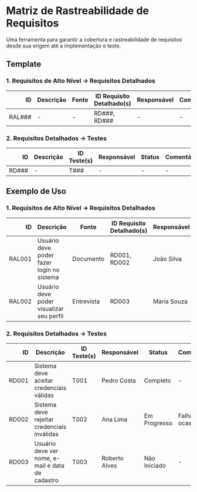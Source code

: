 # Matriz de Rastreabilidade de Requisitos

Uma ferramenta para garantir a cobertura e rastreabilidade de requisitos desde sua origem até a implementação e teste.

## Template

### 1. Requisitos de Alto Nível → Requisitos Detalhados

| ID | Descrição | Fonte | ID Requisito Detalhado(s) | Responsável | Comentários |
|---:|-----------|------|---------------------------|------------|------------|
| RAL### | - |- | RD###, RD### | - | - |

### 2. Requisitos Detalhados → Testes

| ID | Descrição | ID Teste(s) | Responsável | Status | Comentários |
|---:|-----------|------------|------------|-------|------------|
| RD### | - | T### | - | - | - |

## Exemplo de Uso

### 1. Requisitos de Alto Nível → Requisitos Detalhados

| ID | Descrição                                | Fonte     | ID Requisito Detalhado(s) | Responsável | Comentários            |
|---:|------------------------------------------|-----------|---------------------------|------------|------------------------|
| RAL001 | Usuário deve poder fazer login no sistema | Documento | RD001, RD002 | João Silva | Login com e sem 2FA   |
| RAL002 | Usuário deve poder visualizar seu perfil | Entrevista| RD003 | Maria Souza | Inclui foto e e-mail   |

### 2. Requisitos Detalhados → Testes

| ID | Descrição                                | ID Teste(s) | Responsável | Status        | Comentários      |
|---:|------------------------------------------|-------------|------------|---------------|------------------|
| RD001 | Sistema deve aceitar credenciais válidas | T001 | Pedro Costa | Completo | -                |
| RD002 | Sistema deve rejeitar credenciais inválidas | T002 | Ana Lima | Em Progresso | Falha ocasional  |
| RD003 | Usuário deve ver nome, e-mail e data de cadastro | T003 | Roberto Alves | Não Iniciado | -                |
